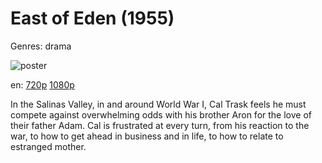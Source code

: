 # East of Eden (1955)

Genres: drama

![poster](http://image.tmdb.org/t/p/w500/hjH1uLOySpzgBdm1UQYjTV5yLav.jpg)

en:
  [720p](magnet:?xt=urn:btih:FA4334F1F54C9ED0842F75E094739FF4AEAE94A4&tr=udp://glotorrents.pw:6969/announce&tr=udp://tracker.opentrackr.org:1337/announce&tr=udp://torrent.gresille.org:80/announce&tr=udp://tracker.openbittorrent.com:80&tr=udp://tracker.coppersurfer.tk:6969&tr=udp://tracker.leechers-paradise.org:6969&tr=udp://p4p.arenabg.ch:1337&tr=udp://tracker.internetwarriors.net:1337)
  [1080p](magnet:?xt=urn:btih:7409299E7E3D19514E9ED6547EF20D928F315BD2&tr=udp://glotorrents.pw:6969/announce&tr=udp://tracker.opentrackr.org:1337/announce&tr=udp://torrent.gresille.org:80/announce&tr=udp://tracker.openbittorrent.com:80&tr=udp://tracker.coppersurfer.tk:6969&tr=udp://tracker.leechers-paradise.org:6969&tr=udp://p4p.arenabg.ch:1337&tr=udp://tracker.internetwarriors.net:1337)
  


In the Salinas Valley, in and around World War I, Cal Trask feels he must compete against overwhelming odds with his brother Aron for the love of their father Adam. Cal is frustrated at every turn, from his reaction to the war, to how to get ahead in business and in life, to how to relate to estranged mother.